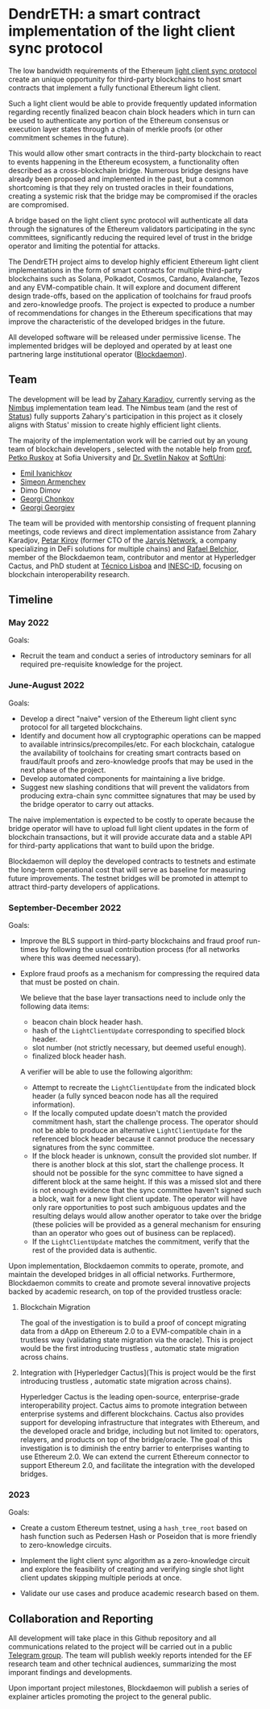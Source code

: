 # DendrETH: a smart contract implementation of the light client sync protocol

The low bandwidth requirements of the Ethereum [light client sync protocol](https://github.com/ethereum/annotated-spec/blob/master/altair/sync-protocol.md) create an unique opportunity for third-party blockchains to host smart contracts that implement a fully functional Ethereum light client.

Such a light client would be able to provide frequently updated information regarding recently finalized beacon chain block headers which in turn can be used to authenticate any portion of the Ethereum consensus or execution layer states through a chain of merkle proofs (or other commitment schemes in the future).

This would allow other smart contracts in the third-party blockchain to react to events happening in the Ethereum ecosystem, a functionality often described as a cross-blockchain bridge. Numerous bridge designs have already been proposed and implemented in the past, but a common shortcoming is that they rely on trusted oracles in their foundations, creating a systemic risk that the bridge may be compromised if the oracles are compromised.

A bridge based on the light client sync protocol will authenticate all data through the signatures of the Ethereum validators participating in the sync committees, significantly reducing the required level of trust in the bridge operator and limiting the potential for attacks.

The DendrETH project aims to develop highly efficient Ethereum light client implementations in the form of smart contracts for multiple third-party blockchains such as Solana, Polkadot, Cosmos, Cardano, Avalanche, Tezos and any EVM-compatible chain. It will explore and document different design trade-offs, based on the application of toolchains for fraud proofs and zero-knowledge proofs. The project is expected to produce a number of recommendations for changes in the Ethereum specifications that may improve the characteristic of the developed bridges in the future.

All developed software will be released under permissive license. The implemented bridges will be deployed and operated by at least one partnering large institutional operator ([Blockdaemon](https://blockdaemon.com/)).

## Team

The development will be lead by [Zahary Karadjov](https://github.com/zah), currently serving as the [Nimbus](https://nimbus.team/) implementation team lead. The Nimbus team (and the rest of [Status](https://status.im/)) fully supports Zahary's participation in this project as it closely aligns with Status' mission to create highly efficient light clients.

The majority of the implementation work will be carried out by an young team of blockchain developers
, selected with the notable help from [prof. Petko Ruskov](https://www.fmi.uni-sofia.bg/en/faculty/petko-ruskov-ruskov) at Sofia University and [Dr. Svetlin Nakov](https://cryptobook.nakov.com/) at [SoftUni](https://softuni.bg/):

* [Emil Ivanichkov](https://github.com/EmilIvanichkovv)
* [Simeon Armenchev](https://github.com/monyarm)
* Dimo Dimov
* [Georgi Chonkov](https://github.com/grc02)
* [Georgi Georgiev](https://github.com/GeorgiGeorgiev7)

The team will be provided with mentorship consisting of frequent planning meetings, code reviews and direct implementation assistance from Zahary Karadjov, [Petar Kirov](https://github.com/PetarKirov) (former CTO of the [Jarvis Network](https://jarvis.network/), a company specializing in DeFi solutions for multiple chains) and [Rafael Belchior](https://github.com/rafaelapb), member of the Blockdaemon team, contributor and mentor at Hyperledger Cactus, and PhD student at [Técnico Lisboa](http://tecnico.ulisboa.pt/) and [INESC-ID](https://www.inesc-id.pt/), focusing on blockchain interoperability research.

## Timeline

### May 2022

Goals:

* Recruit the team and conduct a series of introductory seminars for all required pre-requisite knowledge for the project.

### June-August 2022

Goals:

* Develop a direct "naive" version of the Ethereum light client sync protocol for all targeted blockchains.
* Identify and document how all cryptographic operations can be mapped to available intrinsics/precompiles/etc. For each blockchain, catalogue the availability of toolchains for creating smart contracts based on fraud/fault proofs and zero-knowledge proofs that may be used in the next phase of the project.
* Develop automated components for maintaining a live bridge.
* Suggest new slashing conditions that will prevent the validators from producing extra-chain sync committee signatures that may be used by the bridge operator to carry out attacks.


The naive implementation is expected to be costly to operate because the bridge operator will have to upload full light client updates in the form of blockchain transactions, but it will provide accurate data and a stable API for third-party applications that want to build upon the bridge.

Blockdaemon will deploy the developed contracts to testnets and estimate the long-term operational cost that will serve as baseline for measuring future improvements. The testnet bridges will be promoted in attempt to attract third-party developers of applications.

### September-December 2022

Goals:

* Improve the BLS support in third-party blockchains and fraud proof run-times by following the usual contribution process (for all networks where this was deemed necessary).

* Explore fraud proofs as a mechanism for compressing the required data that must be posted on chain.

  We believe that the base layer transactions need to include only the following data items:

  - beacon chain block header hash.
  - hash of the `LightClientUpdate` corresponding to specified block header.
  - slot number (not strictly necessary, but deemed useful enough).
  - finalized block header hash.

  A verifier will be able to use the following algorithm:

  - Attempt to recreate the `LightClientUpdate` from the indicated block header (a fully synced beacon node has all the required information).
  - If the locally computed update doesn't match the provided commitment hash, start the challenge process. The operator should not be able to produce an alternative `LightClientUpdate` for the referenced block  header because it cannot produce the necessary signatures from the sync committee.
  - If the block header is unknown, consult the provided slot number. If there is another block at this slot, start the challenge process. It should not be possible for the sync committee to have signed a different block at the same height. If this was a missed slot and there is not enough evidence that the sync committee haven't signed such a block, wait for a new light client update. The operator will have only rare opportunities to post such ambiguous updates and the resulting delays would allow another operator to take over the bridge (these policies will be provided as a general mechanism for ensuring than an operator who goes out of business can be replaced).
  - If the `LightClientUpdate` matches the commitment, verify that the rest of the provided data is authentic.

Upon implementation, Blockdaemon commits to operate, promote, and maintain the developed bridges in all official networks. Furthermore, Blockdaemon commits to create and promote several innovative projects backed by academic research, on top of the provided trustless oracle:

1) Blockchain Migration

   The goal of the investigation is to build a proof of concept migrating data from a dApp on Ethereum 2.0 to a EVM-compatible chain in a trustless way (validating state migration via the oracle). This is project would be the first introducing trustless , automatic state migration across chains.

2) Integration with [Hyperledger Cactus](This is project would be the first introducing trustless , automatic state migration across chains).

   Hyperledger Cactus is the leading open-source, enterprise-grade interoperability project. Cactus aims to promote integration between enterprise systems and different blockchains. Cactus also provides support for developing infrastructure that integrates with Ethereum, and the developed oracle and bridge, including but not limited to: operators, relayers, and products on top of the bridge/oracle. The goal of this investigation is to diminish the entry barrier to enterprises wanting to use Ethereum 2.0. We can extend the current Ethereum connector to support Ethereum 2.0, and facilitate the integration with the developed bridges.

### 2023

Goals:

* Create a custom Ethereum testnet, using a `hash_tree_root` based on hash function such as Pedersen Hash or Poseidon that is more friendly to zero-knowledge circuits.

* Implement the light client sync algorithm as a zero-knowledge circuit and explore the feasibility of creating and verifying single shot light client updates skipping multiple periods at once.

* Validate our use cases and produce academic research based on them.

## Collaboration and Reporting

All development will take place in this Github repository and all communications related to the project will be carried out in a public [Telegram group](https://t.me/ProjectDendrETH). The team will publish weekly reports intended for the EF research team and other technical audiences, summarizing the most imporant findings and developments.

Upon important project milestones, Blockdaemon will publish a series of explainer articles promoting the project to the general public.

